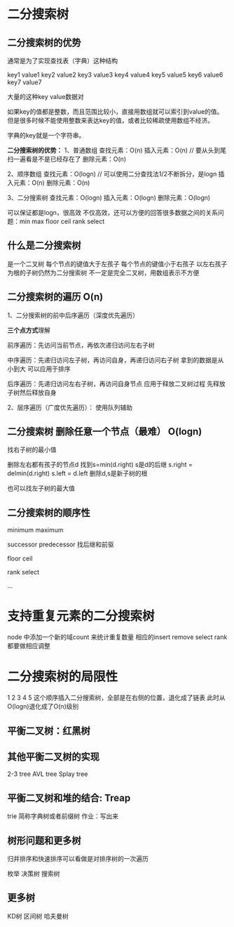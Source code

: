 # 二分搜索树

## 二分搜索树的优势

通常是为了实现查找表（字典）这种结构

key1 value1
key2 value2
key3 value3
key4 value4
key5 value5
key6 value6
key7 value7

大量的这种key value数据对

如果key的值都是整数，而且范围比较小，直接用数组就可以索引到value的值。
但是很多时候不能使用整数来表达key的值，或者比较稀疏使用数组不经济。

字典的key就是一个字符串。

**二分搜索树的优势：**
1、普通数组
查找元素：O(n)
插入元素：O(n) // 要从头到尾扫一遍看是不是已经存在了
删除元素：O(n)

2、顺序数组
查找元素：O(logn) // 可以使用二分查找法1/2不断拆分，是logn
插入元素：O(n)
删除元素：O(n)

3、二分搜索树
查找元素：O(logn)
插入元素：O(logn)
删除元素：O(logn)

可以保证都是logn，很高效
不仅高效，还可以方便的回答很多数据之间的关系问题：min max floor ceil rank select

## 什么是二分搜索树

是一个二叉树
每个节点的键值大于左孩子
每个节点的键值小于右孩子
以左右孩子为根的子树仍然为二分搜索树
不一定是完全二叉树，用数组表示不方便

## 二分搜索树的遍历 O(n)

1、二分搜索树的前中后序遍历（深度优先遍历）

**三个点方式**理解

前序遍历：先访问当前节点，再依次递归访问左右子树

中序遍历：先递归访问左子树，再访问自身，再递归访问右子树
拿到的数据是从小到大 可以应用于排序

后序遍历：先递归访问左右子树，再访问自身节点
应用于释放二叉树过程 先释放子树然后释放自身


2、层序遍历（广度优先遍历）：
使用队列辅助


## 二分搜索树 删除任意一个节点（最难） O(logn)

找右子树的最小值

删除左右都有孩子的节点d
找到s=min(d.right)
s是d的后继
s.right = delmin(d.right)
s.left = d.left
删除d,s是新子树的根

也可以找左子树的最大值


## 二分搜索树的顺序性

minimum maximum

successor  predecessor
找后继和前驱

floor ceil

rank select

...

# 支持重复元素的二分搜索树
node 中添加一个新的域count 来统计重复数量
相应的insert remove select rank 都要做相应调整

# 二分搜索树的局限性
1 2 3 4 5 这个顺序插入二分搜索树，全部是在右侧的位置，退化成了链表
此时从O(logn)退化成了O(n)级别


## 平衡二叉树：红黑树

## 其他平衡二叉树的实现

2-3 tree
AVL tree
Splay tree


## 平衡二叉树和堆的结合: Treap

trie 简称字典树或者前缀树
作业：写出来



## 树形问题和更多树


归并排序和快速排序可以看做是对排序树的一次遍历

枚举
决策树
搜索树

## 更多树
KD树
区间树
哈夫曼树




